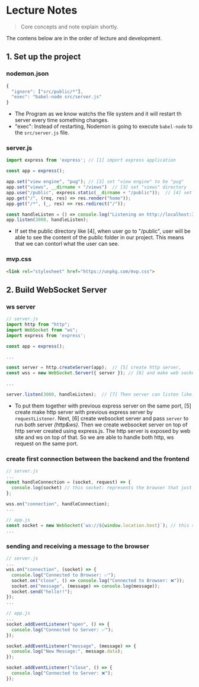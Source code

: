 # Lecture Notes

> Core concepts and note explain shortly.   

The contens below are in the order of lecture and development.

## 1. Set up the project
### nodemon.json
```js
{
  "ignore": ["src/public/*"],
  "exec": "babel-node src/server.js"
}
```
- The Program as we know watchs the file system and it will restart th server every time something changes.
- "exec": Instead of restarting, Nodemon is going to execute `babel-node` to the `src/server.js` file.

### server.js
```js
import express from 'express'; // [1] import express application

const app = express();

app.set("view engine", "pug"); // [2] set "view engine" to be "pug"
app.set("views", __dirname + "/views")  // [3] set "views" directory
app.use("/public", express.static(__dirname + "/public"));  // [4] set public directory => for Frontend codes
app.get("/", (req, res) => res.render("home"));
app.get("/*", (_, res) => res.redirect("/"));

const handleListen = () => console.log("Listening on http://localhost:3000");
app.listen(3000, handleListen);
```
- If set the public directory like [4], when user go to "/public", user will be able to see the content of the public folder in our project. This means that we can contorl what the user can see.

### mvp.css
```html
<link rel="stylesheet" href="https://unpkg.com/mvp.css">
```

## 2. Build WebSocket Server
### ws server
```js
// server.js
import http from "http";
import WebSocket from "ws";
import express from 'express';

const app = express();

...

const server = http.createServer(app);  // [5] create http server,
const wss = new WebSocket.Server({ server }); // [6] and make web socket server with `server` by http.

...

server.listen(3000, handleListen);  // [7] Then server can listen like this.
```
- To put them together with previous express server on the same port, [5] create make http server with previous express server by `requestListener`. Next, [6] create websocket server and pass `server` to run both server _(http&ws)_. Then we create websocket server on top of http server created using express.js. The http server is exposed by web site and ws on top of that. So we are able to handle both http, ws request on the same port.

### create first connection between the backend and the frontend
```js
// server.js
...
const handleConnection = (socket, request) => {
  console.log(socket) // this socket: represents the browser that just connected
};

wss.on("connection", handleConnection);
...
```
```js
// app.js
const socket = new WebSocket(`ws://${window.location.host}`); // this socket: represents a connection to the server
...
```

### sending and receiving a message to the browser
```js
// server.js
...
wss.on("connection", (socket) => {
  console.log("Connected to Browser: ✅");
  socket.on("close", () => console.log("Connected to Browser: ❌"));
  socket.on("message", (message) => console.log(message));
  socket.send("hello!!");
});
...
```
```js
// app.js
...
socket.addEventListener("open", () => {
  console.log("Connected to Server: ✅");
});

socket.addEventListener("message", (message) => {
  console.log("New Message:", message.data);
});

socket.addEventListener("close", () => {
  console.log("Connected to Server: ❌");
});
```
